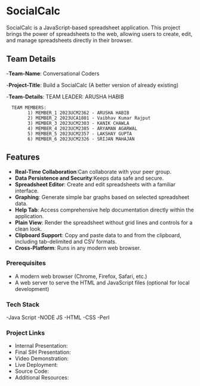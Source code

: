 # SocialCalc 

SocialCalc is a JavaScript-based spreadsheet application. This project brings the power of spreadsheets to the web, allowing users to create, edit, and manage spreadsheets directly in their browser.

## Team Details
-**Team-Name**: Conversational Coders


-**Project-Title**: Build a SocialCalc (A better version of already existing)


-**Team-Details**: 
      TEAM LEADER: ARUSHA HABIB 
      
      
      TEAM MEMBERS: 
            1) MEMBER_1 2023UCM2362 - ARUSHA HABIB
            2) MEMBER_2 2023UCA1801 - Vaibhav Kumar Rajput
            3) MEMBER_3 2023UCM2303 - KANIK CHAWLA 
            4) MEMBER_4 2023UCM2385 - ARYAMAN AGARWAL
            5) MEMBER_5 2023UCM2357 - LAKSHAY GUPTA
            6) MEMBER_6 2023UCM2326 - SRIJAN MAHAJAN


## Features
- **Real-Time Collaboration**:Can collaborate with your peer group.
- **Data Persistence and Security**:Keeps data safe and secure.
- **Spreadsheet Editor**: Create and edit spreadsheets with a familiar interface.
- **Graphing**: Generate simple bar graphs based on selected spreadsheet data.
- **Help Tab**: Access comprehensive help documentation directly within the application.
- **Plain View**: Render the spreadsheet without grid lines and controls for a clean look.
- **Clipboard Support**: Copy and paste data to and from the clipboard, including tab-delimited and CSV formats.
- **Cross-Platform**: Runs in any modern web browser.
  

### Prerequisites
- A modern web browser (Chrome, Firefox, Safari, etc.)
- A web server to serve the HTML and JavaScript files (optional for local development)

### Tech Stack 
-Java Script
-NODE JS
-HTML
-CSS
-Perl

### Project Links
- Internal Presentation: 
- Final SIH Presentation: 
- Video Demonstration: 
- Live Deployment: 
- Source Code:
- Additional Resources:

